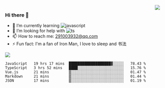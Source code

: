 <img align='right' src='https://github-readme-stats.vercel.app/api?username=niaogege&show_icons=true&theme=radical'/>

### Hi there 👋

- 🌱 I’m currently learning ![javascript](https://img.shields.io/badge/javacript-learn-orange)
- 🤔 I’m looking for help with ![ts](https://img.shields.io/badge/ts-learn-yellow)
- 📫 How to reach me: 291003932@qq.com
- ⚡ Fun fact:  I'm a fan of Iron Man, I love to sleep and 书法

![](https://github-readme-stats.vercel.app/api/top-langs/?username=niaogege&layout=compact)

<!--START_SECTION:waka-->
```text
JavaScript   19 hrs 17 mins  ███████████████████▓░░░░░   78.43 % 
TypeScript   3 hrs 52 mins   ████░░░░░░░░░░░░░░░░░░░░░   15.76 % 
Vue.js       21 mins         ▒░░░░░░░░░░░░░░░░░░░░░░░░   01.47 % 
Markdown     21 mins         ▒░░░░░░░░░░░░░░░░░░░░░░░░   01.44 % 
JSON         17 mins         ▒░░░░░░░░░░░░░░░░░░░░░░░░   01.19 % 
```
<!--END_SECTION:waka-->
